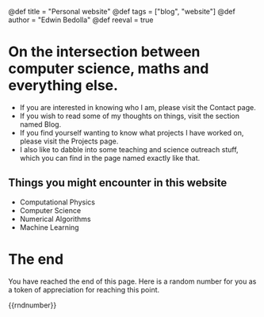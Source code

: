 @def title = "Personal website"
@def tags = ["blog", "website"]
@def author = "Edwin Bedolla"
@def reeval = true

# On the intersection between computer science, maths and everything else.

- If you are interested in knowing who I am, please visit the Contact page.
- If you wish to read some of my thoughts on things, visit the section named Blog.
- If you find yourself wanting to know what projects I have worked on, please visit the Projects page.
- I also like to dabble into some teaching and science outreach stuff, which you can find in the page named exactly like that.

## Things you might encounter in this website

- Computational Physics
- Computer Science
- Numerical Algorithms
- Machine Learning

# The end

You have reached the end of this page.
Here is a random number for you as a token of appreciation for reaching this point.

{{rndnumber}}
